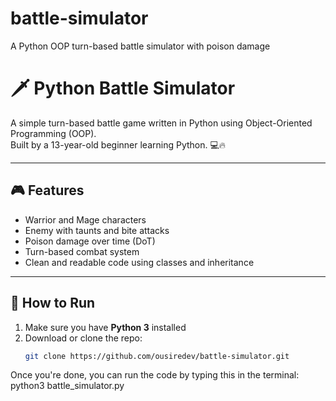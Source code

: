 # battle-simulator
A Python OOP turn-based battle simulator with poison damage

# 🗡️ Python Battle Simulator

A simple turn-based battle game written in Python using Object-Oriented Programming (OOP).  
Built by a 13-year-old beginner learning Python. 💻🔥

---

## 🎮 Features

- Warrior and Mage characters
- Enemy with taunts and bite attacks
- Poison damage over time (DoT)
- Turn-based combat system
- Clean and readable code using classes and inheritance

---

## 🚀 How to Run

1. Make sure you have **Python 3** installed
2. Download or clone the repo:
   ```bash
   git clone https://github.com/ousiredev/battle-simulator.git

Once you're done, you can run the code by typing this in the terminal: python3 battle_simulator.py

